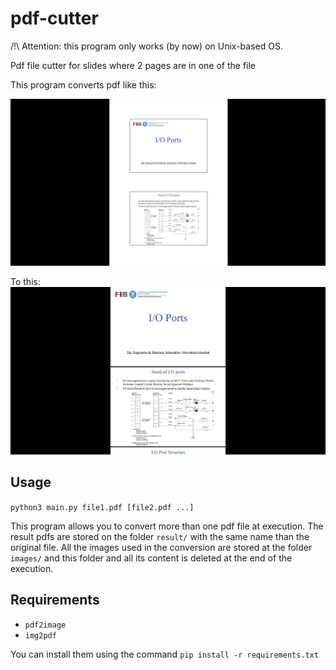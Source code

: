 # pdf-cutter

/!\\ Attention: this program only works (by now) on Unix-based OS.

Pdf file cutter for slides where 2 pages are in one of the file

This program converts pdf like this:

![pdf with two slides on page](./readme_img/2022-10-20-162313_1867x990_scrot.png)

To this:
![pdf with one slide for page](./readme_img/2022-10-20-162345_1857x989_scrot.png)

## Usage

`python3 main.py file1.pdf [file2.pdf ...]`

This program allows you to convert more than one pdf file at execution. The
result pdfs are stored on the folder `result/` with the same name than the
original file. All the images used in the conversion are stored at the folder
`images/` and this folder and all its content is deleted at the end of the
execution.


## Requirements

- `pdf2image`
- `img2pdf`

You can install them using the command `pip install -r requirements.txt`

